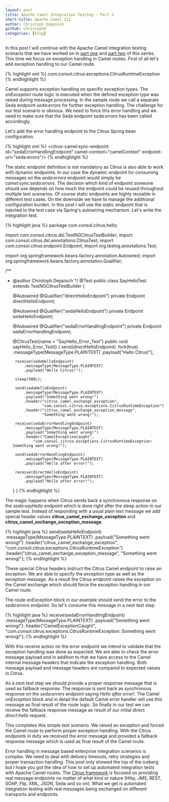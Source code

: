 ```yaml
---
layout: post
title: Apache Camel Integration Testing - Part 3
short-title: Apache Camel III
author: Christoph Deppisch
github: christophd
categories: [blog]
---
```


In this post I will continue with the Apache Camel integration testing scenario that we have worked on in
<a href="http://christophd.github.io/camel-testing-part-1/" title="Part 1" target="_blank">part one</a> and
<a href="http://christophd.github.io/camel-testing-part-2/" title="Part 2" target="_blank">part two</a> of this series.
This time we focus on exception handling in Camel routes. First of all let's add exception handling to our Camel route.

{% highlight xml %}
<camelContext id="camelContext" xmlns="http://camel.apache.org/schema/spring">
  <route id="helloRoute">
    <from uri="direct:hello"/>
    <to uri="seda:sayHello" pattern="InOut"/>
    <onException>
      <exception>com.consol.citrus.exceptions.CitrusRuntimeException</exception>
      <to uri="seda:errors"/>
    </onException>
  </route>
</camelContext>
{% endhighlight %}

Camel supports exception handling on specific exception types. The _onException_ route logic is executed when the defined exception type was raised
during message processing. In the sample route we call a separate Seda endpoint _seda:errors_ for further exception handling. The challenge for our
test scenario is obvious. We need to force this error handling and we need to make sure that the Seda endpoint _seda:errors_ has been called accordingly.

Let's add the error handling endpoint to the Citrus Spring bean configuration.

{% highlight xml %}
<citrus-camel:sync-endpoint id="sedaErrorHandlingEndpoint"
                       camel-context="camelContext"
                       endpoint-uri="seda:errors"/>
{% endhighlight %}

The static endpoint definition is not mandatory as Citrus is also able to work with dynamic endpoints. In our case the dynamic endpoint for consuming messages on
the _seda:errors_ endpoint would simply be _camel:sync:seda:errors_. The decision which kind of endpoint someone should use depends
on how much the endpoint could be reused throughout multiple test scenarios. Of course static endpoints are highly reusable in different test cases. On the downside
we have to manage the additional configuration burden. In this post I will use the static endpoint that is injected to the test case via Spring's autowiring mechanism.
Let's write the integration test.

{% highlight java %}
package com.consol.citrus.hello;

import com.consol.citrus.dsl.TestNGCitrusTestBuilder;
import com.consol.citrus.dsl.annotations.CitrusTest;
import com.consol.citrus.endpoint.Endpoint;
import org.testng.annotations.Test;

import org.springframework.beans.factory.annotation.Autowired;
import org.springframework.beans.factory.annotation.Qualifier;

/**
 * @author Christoph Deppisch
 */
@Test
public class SayHelloTest extends TestNGCitrusTestBuilder {

    @Autowired
    @Qualifier("directHelloEndpoint")
    private Endpoint directHelloEndpoint;

    @Autowired
    @Qualifier("sedaHelloEndpoint")
    private Endpoint sedaHelloEndpoint;

    @Autowired
    @Qualifier("sedaErrorHandlingEndpoint")
    private Endpoint sedaErrorHandlingEndpoint;

    @CitrusTest(name = "SayHello_Error_Test")
    public void sayHello_Error_Test() {
        send(directHelloEndpoint)
            .fork(true)
            .messageType(MessageType.PLAINTEXT)
            .payload("Hello Citrus!");

        receive(sedaHelloEndpoint)
            .messageType(MessageType.PLAINTEXT)
            .payload("Hello Citrus!");

        sleep(500L);

        send(sedaHelloEndpoint)
            .messageType(MessageType.PLAINTEXT)
            .payload("Something went wrong!")
            .header("citrus_camel_exchange_exception",
                    "com.consol.citrus.exceptions.CitrusRuntimeException")
            .header("citrus_camel_exchange_exception_message",
                    "Something went wrong!");

        receive(sedaErrorHandlingEndpoint)
            .messageType(MessageType.PLAINTEXT)
            .payload("Something went wrong!")
            .header("CamelExceptionCaught",
                "com.consol.citrus.exceptions.CitrusRuntimeException: Something went wrong!");

        send(sedaErrorHandlingEndpoint)
            .messageType(MessageType.PLAINTEXT)
            .payload("Hello after error!");

        receive(directHelloEndpoint)
            .messageType(MessageType.PLAINTEXT)
            .payload("Hello after error!");
    }
}
{% endhighlight %}

The magic happens when Citrus sends back a synchronous response on the _seda:sayHello_ endpoint which is done right after the sleep action in our sample test.
Instead of responding with a usual plain text message we add special header values __citrus_camel_exchange_exception__ and __citrus_camel_exchange_exception_message__.

{% highlight java %}
send(sedaHelloEndpoint)
    .messageType(MessageType.PLAINTEXT)
    .payload("Something went wrong!")
    .header("citrus_camel_exchange_exception",
            "com.consol.citrus.exceptions.CitrusRuntimeException")
    .header("citrus_camel_exchange_exception_message",
            "Something went wrong!");
{% endhighlight %}

These special Citrus headers instruct the Citrus Camel endpoint to raise an exception. We are able to specify the exception type as well as the exception message. As a result
the Citrus endpoint raises the exception on the Camel exchange which should force the exception handling in our Camel route.

The route _onException_ block in our example should send the error to the _seda:errors_ endpoint. So let's consume this message in a next test step.

{% highlight java %}
receive(sedaErrorHandlingEndpoint)
    .messageType(MessageType.PLAINTEXT)
    .payload("Something went wrong!")
    .header("CamelExceptionCaught",
        "com.consol.citrus.exceptions.CitrusRuntimeException: Something went wrong!");
{% endhighlight %}

With this receive action on the error endpoint we intend to validate that the exception handling was done as expected. We are able to check the error message payload and in addition
to that we have access to the Camel internal message headers that indicate the exception handling. Both message payload and message headers are compared to expected values in Citrus.

As a next test step we should provide a proper response message that is used as fallback response. The response is sent back as synchronous response on the _seda:errors_ endpoint saying _Hello after error!_.
The Camel _onException_ block and in detail the default Camel error handler will use this message as final result of the route logic. So finally in our test we can receive the fallback response message as result
of our initial direct _direct:hello_ request.

This completes this simple test scenario. We raised an exception and forced the Camel route to perform proper exception handling. With the Citrus endpoints in duty we received the error message and provided a fallback
response message which is used as final result of the Camel route.

Error handling in message based enterprise integration scenarios is complex. We need to deal with delivery timeouts, retry strategies and proper transaction handling. This post only showed the top of the iceberg but I hope
you got the idea of how to set up automated integration tests with Apache Camel routes. The <a href="http://www.citrusframework.org" title="Citrus framework" target="_blank">Citrus framework</a> is focused on providing real message endpoints no matter of what kind or nature (Http, JMS, REST, SOAP, Ftp, XML, JSON,
Seda and so on). What we get is automated integration testing with real messages being exchanged on different transports and endpoints.
